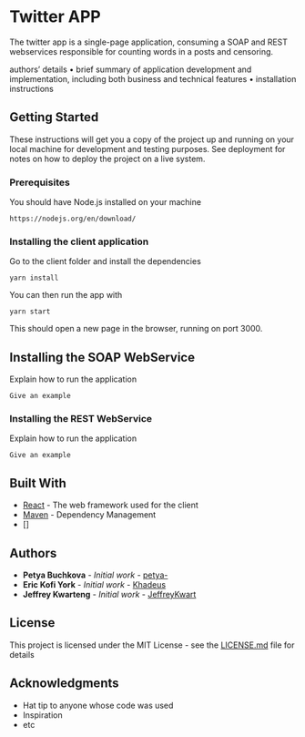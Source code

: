# Twitter APP
The twitter app is a single-page application, consuming a SOAP and REST webservices responsible for counting words in a posts and censoring.


authors’	details
• brief	summary	of	application	development	and	implementation,	including	both	business	and	technical
features
• installation	instructions


## Getting Started

These instructions will get you a copy of the project up and running on your local machine for development and testing purposes. See deployment for notes on how to deploy the project on a live system.

### Prerequisites

You should have Node.js installed on your machine
```
https://nodejs.org/en/download/
```

### Installing the client application

Go to the client folder and install the dependencies

```
yarn install
```

You can then run the app with

```
yarn start
```

This should open a new page in the browser, running on port 3000.

## Installing the SOAP WebService

Explain how to run the application

```
Give an example
```

### Installing the REST WebService

Explain how to run the application

```
Give an example
```


## Built With

* [React](https://reactjs.org/) - The web framework used for the client
* [Maven](https://maven.apache.org/) - Dependency Management
* []



## Authors

* **Petya Buchkova** - *Initial work* - [petya-](https://github.com/petya-)
* **Eric Kofi York** - *Initial work* - [Khadeus](https://github.com/Khadeus)
* **Jeffrey Kwarteng** - *Initial work* - [JeffreyKwart](https://github.com/JeffreyKwart)

## License

This project is licensed under the MIT License - see the [LICENSE.md](LICENSE.md) file for details

## Acknowledgments

* Hat tip to anyone whose code was used
* Inspiration
* etc
